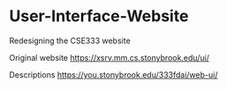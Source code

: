 # User-Interface-Website
Redesigning the CSE333 website

Original website
https://xsrv.mm.cs.stonybrook.edu/ui/

Descriptions
https://you.stonybrook.edu/333fdai/web-ui/ 
